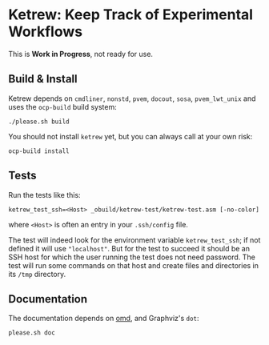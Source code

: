 Ketrew: Keep Track of Experimental Workflows
============================================

This is **Work in Progress**, not ready for use.

Build & Install
---------------

Ketrew depends on
`cmdliner`, `nonstd`, `pvem`, `docout`,  `sosa`,  `pvem_lwt_unix`
and uses the `ocp-build` build system:

    ./please.sh build

You should not install `ketrew` yet, but you can always call at your own risk:

    ocp-build install

Tests
-----

Run the tests like this:

    ketrew_test_ssh=<Host> _obuild/ketrew-test/ketrew-test.asm [-no-color]

where `<Host>` is often an entry in your `.ssh/config` file.

The test will indeed look for the environment variable `ketrew_test_ssh`; if
not defined it will use `"localhost"`. But for the test to succeed it should be
an SSH host for which the user running the test does not need password.
The test will run some commands on that host and create files and directories
in its `/tmp` directory.

Documentation
-------------

The documentation depends on [omd](https://github.com/ocaml/omd), and
Graphviz's `dot`:

    please.sh doc



